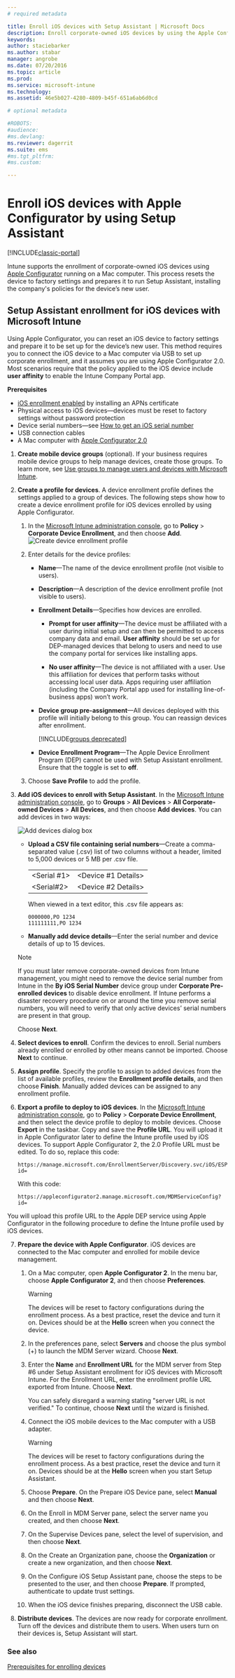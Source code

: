 ```yaml
---
# required metadata

title: Enroll iOS devices with Setup Assistant | Microsoft Docs
description: Enroll corporate-owned iOS devices by using the Apple Configurator tool to reset the device to factory settings and prepare it to run Setup Assistant.
keywords:
author: staciebarkerms.author: stabar
manager: angrobe
ms.date: 07/20/2016
ms.topic: article
ms.prod:
ms.service: microsoft-intune
ms.technology:
ms.assetid: 46e5b027-4280-4809-b45f-651a6ab6d0cd

# optional metadata

#ROBOTS:
#audience:
#ms.devlang:
ms.reviewer: dagerrit
ms.suite: ems
#ms.tgt_pltfrm:
#ms.custom:

---
```


# Enroll iOS devices with Apple Configurator by using Setup Assistant

[!INCLUDE[classic-portal](../includes/classic-portal.md)]

Intune supports the enrollment of corporate-owned iOS devices using [Apple Configurator](http://go.microsoft.com/fwlink/?LinkId=518017) running on a Mac computer. This process resets the device to factory settings and prepares it to run Setup Assistant, installing the company's policies for the device’s new user.

## Setup Assistant enrollment for iOS devices with Microsoft Intune
Using Apple Configurator, you can reset an iOS device to factory settings and prepare it to be set up for the device’s new user. This method requires you to connect the iOS device to a Mac computer via USB to set up corporate enrollment, and it assumes you are using Apple Configurator 2.0. Most scenarios require that the policy applied to the iOS device include **user affinity** to enable the Intune Company Portal app.

**Prerequisites**
* [iOS enrollment enabled](set-up-ios-and-mac-management-with-microsoft-intune.md) by installing an APNs certificate
* Physical access to iOS devices&mdash;devices must be reset to factory settings without password protection
* Device serial numbers&mdash;see [How to get an iOS serial number](https://support.apple.com/en-us/HT204308)
* USB connection cables
* A Mac computer with [Apple Configurator 2.0](https://itunes.apple.com/us/app/apple-configurator-2/id1037126344?mt=12)


1.  **Create mobile device groups** (optional).
    If your business requires mobile device groups to help manage devices, create those groups. To learn more, see [Use groups to manage users and devices with Microsoft Intune](use-groups-to-manage-users-and-devices-with-microsoft-intune.md).

2.  **Create a profile for devices**.
    A device enrollment profile defines the settings applied to a group of devices. The following steps show how to create a device enrollment profile for iOS devices enrolled by using Apple Configurator.

    1.  In the [Microsoft Intune administration console](http://manage.microsoft.com), go to **Policy** &gt; **Corporate Device Enrollment**, and then choose **Add**.
    ![Create device enrollment profile](../media/pol-sa-corp-enroll.png)

    2.  Enter details for the device profiles:

        -   **Name**&mdash;The name of the device enrollment profile (not visible to users).

        -   **Description**&mdash;A description of the device enrollment profile (not visible to users).

        -   **Enrollment Details**&mdash;Specifies how devices are enrolled.

            -   **Prompt for user affinity**&mdash;The device must be affiliated with a user during initial setup and can then be permitted to access company data and email. **User affinity** should be set up for DEP-managed devices that belong to users and need to use the company portal for services like installing apps.

            -   **No user affinity**&mdash;The device is not affiliated with a user. Use this affiliation for devices that perform tasks without accessing local user data. Apps requiring user affiliation (including the Company Portal app used for installing line-of-business apps) won’t work.

        -   **Device group pre-assignment**&mdash;All devices deployed with this profile will initially belong to this group. You can reassign devices after enrollment.

            [!INCLUDE[groups deprecated](../includes/group-deprecation.md)]

        -  **Device Enrollment Program**&mdash;The Apple Device Enrollment Program (DEP) cannot be used with Setup Assistant enrollment. Ensure that the toggle is set to **off**.

    3.  Choose **Save Profile** to add the profile.

3.  **Add iOS devices to enroll with Setup Assistant**.
    In the [Microsoft Intune administration console](http://manage.microsoft.com), go to **Groups** &gt; **All Devices** &gt; **All Corporate-owned Devices** &gt; **All Devices**, and then choose **Add devices**. You can add devices in two ways:

    ![Add devices dialog box](../media/pol-SA-enroll-iOS-SetupAssistant.png)

    -   **Upload a CSV file containing serial numbers**&mdash;Create a comma-separated value (.csv) list of two columns without a header, limited to 5,000 devices or 5 MB per .csv file.

        |||
        |-|-|
        |&lt;Serial #1&gt;|&lt;Device #1 Details&gt;|
        |&lt;Serial#2&gt;|&lt;Device #2 Details&gt;|
        When viewed in a text editor, this .csv file appears as:

        ```
        0000000,PO 1234
        111111111,PO 1234
        ```

    -   **Manually add device details**&mdash;Enter the serial number and device details of up to 15 devices.

    > [!NOTE]
    > If you must later remove corporate-owned devices from Intune management, you might need to remove the device serial number from Intune in the **By iOS Serial Number** device group under **Corporate Pre-enrolled devices** to disable device enrollment. If Intune performs a disaster recovery procedure on or around the time you remove serial numbers, you will need to verify that only active devices’ serial numbers are present in that group.

    Choose **Next**.

4.  **Select devices to enroll**.
    Confirm the devices to enroll. Serial numbers already enrolled or enrolled by other means cannot be imported. Choose **Next** to continue.

5.  **Assign profile**.
    Specify the profile to assign to added devices from the list of available profiles, review the **Enrollment profile details**, and then choose **Finish**. Manually added devices can be assigned to any enrollment profile.

6.  **Export a profile to deploy to iOS devices**.
    In the [Microsoft Intune administration console](http://manage.microsoft.com), go to **Policy** &gt; **Corporate Device Enrollment**, and then select the device profile to deploy to mobile devices. Choose **Export** in the taskbar. Copy and save the **Profile URL**. You will upload it in Apple Configurator later to define the Intune profile used by iOS devices.
    To support Apple Configurator 2, the 2.0 Profile URL must be edited. To do so, replace this code:
    ```
    https://manage.microsoft.com/EnrollmentServer/Discovery.svc/iOS/ESProxy?id=
    ```
    With this code:

    ```
    https://appleconfigurator2.manage.microsoft.com/MDMServiceConfig?id=
    ```

   You will upload this profile URL to the Apple DEP service using Apple Configurator in the following procedure to define the Intune profile used by iOS devices.



7.  **Prepare the device with Apple Configurator**.
    iOS devices are connected to the Mac computer and enrolled for mobile device management.

    1.  On a Mac computer, open **Apple Configurator 2**. In the menu bar, choose **Apple Configurator 2**, and then choose **Preferences**.

         > [!WARNING]
         > The devices will be reset to factory configurations during the enrollment process. As a best practice, reset the device and turn it on. Devices should be at the **Hello** screen when you connect the device.

    2. In the preferences pane, select **Servers** and choose the plus symbol (+) to launch the MDM Server wizard. Choose **Next**.

    3. Enter the **Name** and **Enrollment URL** for the MDM server from Step #6 under Setup Assistant enrollment for iOS devices with Microsoft Intune. For the Enrollment URL, enter the enrollment profile URL exported from Intune. Choose **Next**.  

       You can safely disregard a warning stating "server URL is not verified." To continue, choose **Next** until the wizard is finished.

    4.  Connect the iOS mobile devices to the Mac computer with a USB adapter.

        > [!WARNING]
        > The devices will be reset to factory configurations during the enrollment process. As a best practice, reset the device and turn it on. Devices should be at the **Hello** screen when you start Setup Assistant.

    5.  Choose **Prepare**. On the Prepare iOS Device pane, select **Manual** and then choose **Next**.

    6. On the Enroll in MDM Server pane, select the server name you created, and then choose **Next**.

    7. On the Supervise Devices pane, select the level of supervision, and then choose **Next**.

    8. On the Create an Organization pane, choose the **Organization** or create a new organization, and then choose **Next**.

    9. On the Configure iOS Setup Assistant pane, choose the steps to be presented to the user, and then choose **Prepare**. If prompted, authenticate to update trust settings.  

    10. When the iOS device finishes preparing, disconnect the USB cable.  

8.  **Distribute devices**.
    The devices are now ready for corporate enrollment. Turn off the devices and distribute them to users. When users turn on their devices is, Setup Assistant will start.



### See also
[Prerequisites for enrolling devices](prerequisites-for-enrollment.md)
